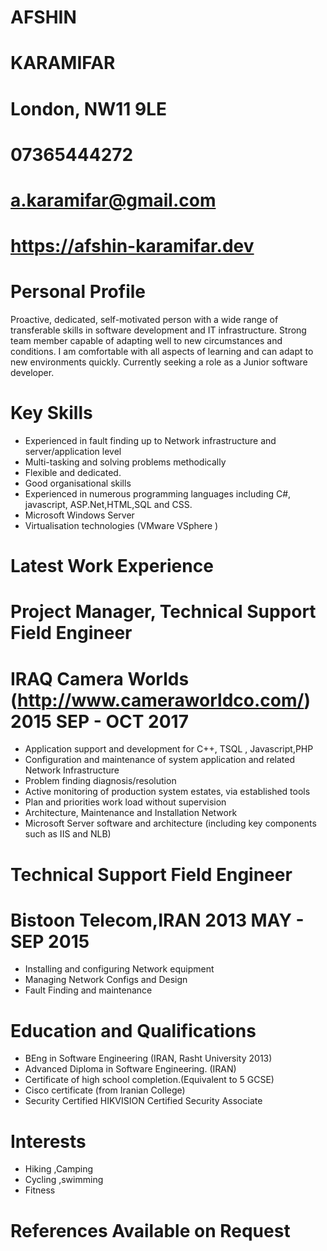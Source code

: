 # AFSHIN 
# KARAMIFAR
# London, NW11 9LE
# 07365444272
# a.karamifar@gmail.com
# https://afshin-karamifar.dev

# Personal Profile
Proactive, dedicated, self-motivated person with a wide range of transferable skills in software development and IT infrastructure. Strong team member capable of adapting well to new circumstances and conditions. I am comfortable with all aspects of learning and can adapt to new environments quickly. Currently seeking a role as a Junior software developer.
# Key Skills
 - Experienced in fault finding up to Network infrastructure and server/application level
 - Multi-tasking and solving problems methodically
 - Flexible and dedicated.
 - Good organisational skills
 - Experienced in numerous programming languages including C#, javascript, ASP.Net,HTML,SQL and CSS.
 - Microsoft Windows Server
 - Virtualisation technologies (VMware VSphere )

# Latest Work Experience

# Project Manager, Technical Support Field Engineer 
# IRAQ  Camera Worlds  (http://www.cameraworldco.com/)                        2015 SEP - OCT 2017
 - Application support  and development for C++, TSQL , Javascript,PHP
 - Configuration and maintenance of  system application  and related Network Infrastructure
 - Problem finding diagnosis/resolution
 - Active monitoring of production system estates, via established tools
 - Plan and priorities work load without supervision
 - Architecture, Maintenance and Installation Network
 - Microsoft Server software and architecture (including key components such as IIS and NLB)

# Technical Support Field Engineer
# Bistoon Telecom,IRAN                                                                                     2013 MAY - SEP 2015
 - Installing and configuring Network equipment
 - Managing Network Configs and Design
 - Fault Finding and maintenance 

# Education and Qualifications
 - BEng in Software Engineering (IRAN, Rasht University 2013)
 - Advanced Diploma in Software Engineering. (IRAN)
 - Certificate of high school completion.(Equivalent to 5 GCSE)
 - Cisco certificate (from Iranian College)
 - Security Certified HIKVISION Certified Security Associate

# Interests
 - Hiking ,Camping
 - Cycling ,swimming
 - Fitness

# References Available on Request
